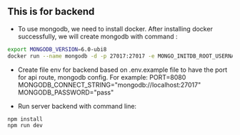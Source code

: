 ## This is for backend

- To use mongodb, we need to install docker. After installing docker successfully, we will create mongodb with command :
```bash
export MONGODB_VERSION=6.0-ubi8
docker run --name mongodb -d -p 27017:27017 -e MONGO_INITDB_ROOT_USERNAME=user -e MONGO_INITDB_ROOT_PASSWORD=pass mongodb/mongodb-community-server:$MONGODB_VERSION
```
- Create file env for backend based on .env.example file to have the port for api route, mongodb config.
For example: 
PORT=8080
MONGODB_CONNECT_STRING="mongodb://localhost:27017"
MONGODB_PASSWORD="pass"

- Run server backend with command line: 
```bash
npm install 
npm run dev
```



